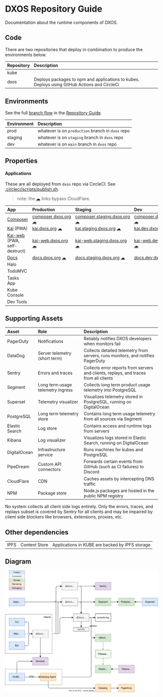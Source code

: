 # DXOS Repository Guide

Documentation about the runtime components of DXOS.

## Code

There are two repositories that deploy in combination to produce the environments below.

| Repository | Description                                                                                  |
| :--------- | :------------------------------------------------------------------------------------------- |
| kube       |                                                                                              |
| dxos       | Deploys packages to npm and applications to kubes. Deploys using GitHub Actions and CircleCi |

## Environments

See the full [branch flow](./REPOSITORY_GUIDE.md#branch-diagram) in the [Repository Guide](./REPOSITORY_GUIDE.md).

| Environment | Description                                       |
| :---------- | :------------------------------------------------ |
| prod        | whatever is on `production` branch in `dxos` repo |
| staging     | whatever is on `staging` branch in `dxos` repo    |
| dev         | whatever is on `main` branch in `dxos` repo       |

## Properties

#### Applications

These are all deployed from `dxos` repo via CircleCI. See [.circleci/scripts/publish.sh](./.circleci/scripts/publish.sh).

> note: the [☁](https://docs.dev.kube.dxos.org) links bypass CloudFlare.

| App                                   | Production                                                                         | Staging                                                                                                    | Dev                                                                                            |
| :------------------------------------ | :--------------------------------------------------------------------------------- | :--------------------------------------------------------------------------------------------------------- | :--------------------------------------------------------------------------------------------- |
| [Composer](https://composer.dxos.org) | [composer.dxos.org](https://composer.dxos.org) [☁](https://composer.kube.dxos.org) | [composer.staging.dxos.org](https://composer.staging.dxos.org) [☁](https://composer.staging.kube.dxos.org) | [composer.dev.dxos.org](https://composer.dev.dxos.org) [☁](https://composer.dev.kube.dxos.org) |
| [Kai](https://kai.dxos.org) (PWA)          | [kai.dxos.org](https://kai.dxos.org) [☁](https://kai.kube.dxos.org)                | [kai.staging.dxos.org](https://kai.staging.dxos.org) [☁](https://kai.staging.kube.dxos.org)                | [kai.dev.dxos.org](https://kai.dev.dxos.org) [☁](https://kai.dev.kube.dxos.org)                |
| [Kai-web](https://kai-web.dxos.org) (PWA, self-destruct)   | [kai-web.dxos.org](https://kai-web.dxos.org) [☁](https://kai-web.kube.dxos.org)                | [kai-web.staging.dxos.org](https://kai-web.staging.dxos.org) [☁](https://kai-web.staging.kube.dxos.org)                | [kai-web.dev.dxos.org](https://kai-web.dev.dxos.org) [☁](https://kai-web.dev.kube.dxos.org)                |
| [Docs](https://docs.dxos.org)         | [docs.dxos.org](https://docs.dxos.org) [☁](https://docs.kube.dxos.org)             | [docs.staging.dxos.org](https://docs.staging.dxos.org) [☁](https://docs.staging.kube.dxos.org)             | [docs.dev.dxos.org](https://docs.dev.dxos.org) [☁](https://docs.dev.kube.dxos.org)             |
| Halo                                  |                                                                                    |                                                                                                            |
| TodoMVC                               |                                                                                    |                                                                                                            |
| Tasks App                             |                                                                                    |                                                                                                            |
| Kube Console                          |                                                                                    |                                                                                                            |
| Dev Tools                             |                                                                                    |                                                                                                            |

## Supporting Assets

| Asset          | Role                              | Description                                                                           |
| :------------- | :-------------------------------- | :------------------------------------------------------------------------------------ |
| PagerDuty      | Notifications                     | Reliably notifies DXOS developers when monitors fail                                  |
| DataDog        | Server telemetry (short term)     | Collects detailed telemetry from servers, runs monitors, and notifies PagerDuty       |
| Sentry         | Errors and traces                 | Collects error reports from servers and clients, replays, and traces from all clients |
| Segment        | Long term usage telemetry ingress | Collects long term product usage telemetry into PostgreSQL                            |
| Superset       | Telemetry visualizer              | Visualizes telemetry stored in PostgreSQL, running on DigitalOcean                    |
| PostgreSQL     | Long term telemetry store         | Contains long term usage telemetry from all sources via Segment                       |
| Elastic Search | Log store                         | Contains access and runtime logs from servers                                         |
| Kibana         | Log visualizer                    | Visualizes logs stored in Elastic Search, running on DigitalOcean                     |
| DigitalOcean   | Infrastructure service            | Runs machines for kubes and PostgreSQL                                                |
| PipeDream      | Custom API connectors             | Forwards certain events from GitHub (such as CI failures) to Discord                  |
| CloudFlare     | CDN                               | Caches assets by intercepting DNS traffic                                             |
| NPM  | Package store | Node.js packages are hosted in the public NPM registry |

No system collects all client side logs entirely. Only the errors, traces, and replays subset is covered by Sentry for all clients and may be impaired by client side blockers like browsers, extensions, proxies, etc.

## Other dependencies

|      |               |                                                        |
| :--- | :------------ | :----------------------------------------------------- |
| IPFS | Content Store | Applications in KUBE are backed by IPFS storage        |

## Diagram

![Diagram](./docs/docs/ops/operations-diagram.drawio.svg)